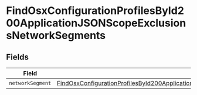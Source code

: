 # FindOsxConfigurationProfilesById200ApplicationJSONScopeExclusionsNetworkSegments


## Fields

| Field                                                                                                                                                                                                                       | Type                                                                                                                                                                                                                        | Required                                                                                                                                                                                                                    | Description                                                                                                                                                                                                                 |
| --------------------------------------------------------------------------------------------------------------------------------------------------------------------------------------------------------------------------- | --------------------------------------------------------------------------------------------------------------------------------------------------------------------------------------------------------------------------- | --------------------------------------------------------------------------------------------------------------------------------------------------------------------------------------------------------------------------- | --------------------------------------------------------------------------------------------------------------------------------------------------------------------------------------------------------------------------- |
| `networkSegment`                                                                                                                                                                                                            | [FindOsxConfigurationProfilesById200ApplicationJSONScopeExclusionsNetworkSegmentsNetworkSegment](../../models/operations/findosxconfigurationprofilesbyid200applicationjsonscopeexclusionsnetworksegmentsnetworksegment.md) | :heavy_minus_sign:                                                                                                                                                                                                          | N/A                                                                                                                                                                                                                         |